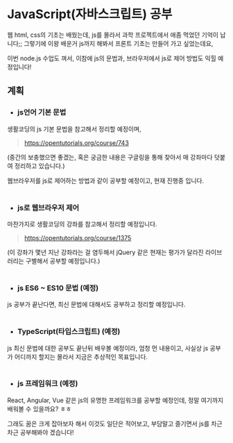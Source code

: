 # JavaScript(자바스크립트) 공부

웹 html, css의 기초는 배웠는데, js를 몰라서 과학 프로젝트에서 애좀 먹었던 기억이 납니다;; 그렇기에 이왕 배운거 js까지 해봐서 프론트 기초는 만들어 가고 싶었는데요,

이번 node.js 수업도 껴서, 이참에 js의 문법과, 브라우저에서 js로 제어 방법도 익힐 예정입니다! 

## 계획

- ### js언어 기본 문법

생활코딩의 js 기본 문법을 참고해서 정리할 예정이며,
> https://opentutorials.org/course/743

(중간의 보충했으면 좋겠는, 혹은 궁금한 내용은 구글링을 통해 찾아서 매 강좌마다 덧붙여 정리하고 있습니다.)

웹브라우저를 js로 제어하는 방법과 같이 공부할 예정이고, 현재 진행중 입니다.  
<br>

- ### js로 웹브라우저 제어

마찬가지로 생활코딩의 강좌를 참고해서 정리할 예정입니다.
> https://opentutorials.org/course/1375

(이 강좌가 몇년 지난 강좌라는 걸 염두해서 jQuery 같은 현재는 평가가 달라진 라이브러리는 구별해서 공부할 예정입니다.)  
<br>

- ### js ES6 ~ ES10 문법 (예정)

js 공부가 끝난다면, 최신 문법에 대해서도 공부하고 정리할 예정입니다.  
<br>


- ### TypeScript(타입스크립트) (예정)

js 최신 문법에 대한 공부도 끝난뒤 배우볼 예정이라, 엄청 먼 내용이고, 사실상 js 공부가 어디까지 할지는 몰라서 지금은 추상적인 목표입니다.  
<br>

- ### js 프레임워크 (예정)

React, Angular, Vue 같은 js의 유명한 프레임워크를 공부할 예정인데, 정말 여기까지 배워볼 수 있을까요? ㅎㅎ

그래도 꿈은 크게 잡아보자 해서 이것도 일단은 적어보고, 부담말고 즐기면서 js를 차근차근 공부해봐야 겠습니다! 